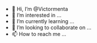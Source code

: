 - 👋 Hi, I’m @Victormenta
- 👀 I’m interested in ...
- 🌱 I’m currently learning ...
- 💞️ I’m looking to collaborate on ...
- 📫 How to reach me ...

<!---
Victormenta/Victormenta is a ✨ special ✨ repository because its `README.md` (this file) appears on your GitHub profile.
You can click the Preview link to take a look at your changes.
--->
